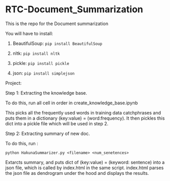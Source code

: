 # RTC-Document_Summarization
This is the repo for the Document summarization

You will have to install: 

1. BeautifulSoup: `pip install BeautifulSoup`

2. nltk: `pip install nltk`

3. pickle: `pip install pickle`

4. json: `pip install simplejson`

Project:

Step 1: Extracting the knowledge base.

To do this, run all cell in order in create_knowledge_base.ipynb

This picks all the frequently used words in training data catchphrases and puts them in a dictionary (key:value) = (word:frequency). It then pickles this dict into a pickle file which will be used in step 2. 

Step 2: Extracting summary of new doc.

To do this, run :

`python HakunaSummarizer.py <filename> <num_senetences>`

Extarcts summary, and puts dict of (key:value) = (keyword: sentence) into a json file, which is called by index.html in the same script. index.html parses the json file as dendrogram under the hood and displays the results.
